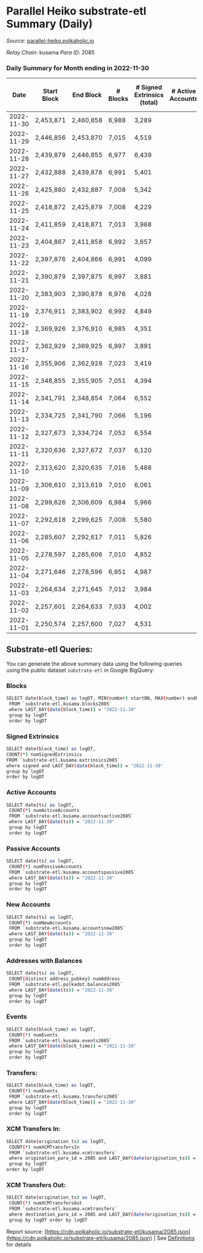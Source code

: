 # Parallel Heiko substrate-etl Summary (Daily)

_Source_: [parallel-heiko.polkaholic.io](https://parallel-heiko.polkaholic.io)

*Relay Chain*: kusama
*Para ID*: 2085



### Daily Summary for Month ending in 2022-11-30


| Date | Start Block | End Block | # Blocks | # Signed Extrinsics (total) | # Active Accounts | # Passive | # New | # Addresses with Balances | # Events | # Transfers | # XCM Transfers In | # XCM Transfers Out | Issues | 
| ---- | ----------- | --------- | -------- | --------------------------- | ----------------- | --------- | ----- | ------------------------- | -------- | ----------- | ------------------ | ------------------- | ------ |
| 2022-11-30 | 2,453,871 | 2,460,858 | 6,988 | 3,289 |  |  |  | 23,597 | 35,967 | 1,092  | 68 ($21,522.62) | 77 ($29,590.24) |  |
| 2022-11-29 | 2,446,856 | 2,453,870 | 7,015 | 4,519 |  |  |  | 23,587 | 41,186 | 880  | 64 ($18,403.54) | 63 ($15,175.99) |  |
| 2022-11-28 | 2,439,879 | 2,446,855 | 6,977 | 6,439 |  |  |  | 23,574 | 52,156 | 1,304  | 78 ($16,221.11) | 94 ($33,508.27) |  |
| 2022-11-27 | 2,432,888 | 2,439,878 | 6,991 | 5,401 |  |  |  | 23,657 | 46,585 | 1,197  | 100 ($47,474.77) | 91 ($14,781.30) |  |
| 2022-11-26 | 2,425,880 | 2,432,887 | 7,008 | 5,342 |  |  |  | 23,654 | 45,040 | 931  | 60 ($13,653.15) | 47 ($39,413.61) |  |
| 2022-11-25 | 2,418,872 | 2,425,879 | 7,008 | 4,229 |  |  |  | 23,649 | 38,980 | 778  | 47 ($15,319.27) | 33 ($4,415.26) |  |
| 2022-11-24 | 2,411,859 | 2,418,871 | 7,013 | 3,968 |  |  |  | 23,642 | 38,629 | 1,024  | 104 ($85,661.47) | 76 ($11,871.75) |  |
| 2022-11-23 | 2,404,867 | 2,411,858 | 6,992 | 3,657 |  |  |  |  | 35,895 | 754  | 50 ($14,318.22) | 61 ($366,845.53) |  |
| 2022-11-22 | 2,397,876 | 2,404,866 | 6,991 | 4,099 |  |  |  |  | 39,058 | 977  | 92 ($17,569.42) | 107 ($43,384.28) |  |
| 2022-11-21 | 2,390,879 | 2,397,875 | 6,997 | 3,881 |  |  |  | 23,625 | 36,839 | 577  | 37 ($5,423.67) | 44 ($9,189.88) |  |
| 2022-11-20 | 2,383,903 | 2,390,878 | 6,976 | 4,028 |  |  |  |  | 38,425 | 985  | 56 ($28,185.86) | 63 ($27,931.44) |  |
| 2022-11-19 | 2,376,911 | 2,383,902 | 6,992 | 4,849 |  |  |  | 23,621 | 41,383 | 598  | 48 ($94,240.38) | 49 ($24,869.69) |  |
| 2022-11-18 | 2,369,926 | 2,376,910 | 6,985 | 4,351 |  |  |  | 23,619 | 39,397 | 693  | 57 ($40,527.63) | 45 ($5,820.66) |  |
| 2022-11-17 | 2,362,929 | 2,369,925 | 6,997 | 3,891 |  |  |  | 23,615 | 37,226 | 753  | 67 ($12,985.61) | 56 ($21,659.15) |  |
| 2022-11-16 | 2,355,906 | 2,362,928 | 7,023 | 3,419 |  |  |  | 23,611 | 35,081 | 684  | 53 ($46,692.37) | 43 ($7,260.93) |  |
| 2022-11-15 | 2,348,855 | 2,355,905 | 7,051 | 4,394 |  |  |  | 23,608 | 39,805 | 718  | 55 ($46,355.45) | 50 ($6,742.62) |  |
| 2022-11-14 | 2,341,791 | 2,348,854 | 7,064 | 6,552 |  |  |  |  | 51,775 | 915  | 83 ($16,649.57) | 68 ($37,644.75) |  |
| 2022-11-13 | 2,334,725 | 2,341,790 | 7,066 | 5,196 |  |  |  |  | 44,913 | 927  | 71 ($15,632.83) | 59 ($39,649.01) |  |
| 2022-11-12 | 2,327,673 | 2,334,724 | 7,052 | 6,554 |  |  |  |  | 51,740 | 1,052  | 92 ($17,373.80) | 99 ($74,545.38) |  |
| 2022-11-11 | 2,320,636 | 2,327,672 | 7,037 | 6,120 |  |  |  |  | 50,021 | 1,144  | 125 ($39,538.84) | 123 ($57,097.84) |  |
| 2022-11-10 | 2,313,620 | 2,320,635 | 7,016 | 5,488 |  |  |  |  | 48,644 | 1,738  | 220 ($108,405.93) | 202 ($85,052.64) |  |
| 2022-11-09 | 2,306,610 | 2,313,619 | 7,010 | 6,061 |  |  |  | 23,554 | 53,220 | 2,087  | 269 ($97,798.54) | 326 ($168,859.15) |  |
| 2022-11-08 | 2,299,626 | 2,306,609 | 6,984 | 5,966 |  |  |  |  | 49,702 | 1,345  | 98 ($36,885.08) | 111 ($41,669.11) |  |
| 2022-11-07 | 2,292,618 | 2,299,625 | 7,008 | 5,580 |  |  |  |  | 47,664 | 1,312  | 116 ($34,373.97) | 108 ($102,319.17) |  |
| 2022-11-06 | 2,285,607 | 2,292,617 | 7,011 | 5,826 |  |  |  |  | 49,406 | 1,346  | 103 ($32,295.88) | 93 ($14,476.90) |  |
| 2022-11-05 | 2,278,597 | 2,285,606 | 7,010 | 4,852 |  |  |  | 23,328 | 45,085 | 1,484  | 126 ($327,301.52) | 110 ($207,126.60) |  |
| 2022-11-04 | 2,271,646 | 2,278,596 | 6,951 | 4,987 |  |  |  |  | 48,182 | 2,313  | 190 ($41,690.05) | 143 ($22,917.95) |  |
| 2022-11-03 | 2,264,634 | 2,271,645 | 7,012 | 3,984 |  |  |  | 23,196 | 40,953 | 1,411  | 108 ($29,095.92) | 82 ($7,861.77) |  |
| 2022-11-02 | 2,257,601 | 2,264,633 | 7,033 | 4,002 |  |  |  |  | 45,035 | 2,227  | 125 ($112,622.58) | 112 ($34,620.08) |  |
| 2022-11-01 | 2,250,574 | 2,257,600 | 7,027 | 4,531 |  |  |  | 23,740 | 51,628 | 2,978  | 94 ($100,402.66) | 73 ($21,191.77) |  |

## Substrate-etl Queries:
You can generate the above summary data using the following queries using the public dataset `substrate-etl` in Google BigQuery:

### Blocks
```bash
SELECT date(block_time) as logDT, MIN(number) startBN, MAX(number) endBN, COUNT(*) numBlocks 
 FROM `substrate-etl.kusama.blocks2085`  
 where LAST_DAY(date(block_time)) = "2022-11-30" 
 group by logDT 
 order by logDT
```

### Signed Extrinsics
```bash
SELECT date(block_time) as logDT, 
COUNT(*) numSignedExtrinsics 
FROM `substrate-etl.kusama.extrinsics2085`  
where signed and LAST_DAY(date(block_time)) = "2022-11-30" 
group by logDT 
order by logDT
```

### Active Accounts
```bash
SELECT date(ts) as logDT, 
 COUNT(*) numActiveAccounts 
 FROM `substrate-etl.kusama.accountsactive2085` 
 where LAST_DAY(date(ts)) = "2022-11-30" 
 group by logDT 
 order by logDT
```

### Passive Accounts
```bash
SELECT date(ts) as logDT, 
 COUNT(*) numPassiveAccounts 
 FROM `substrate-etl.kusama.accountspassive2085` 
 where LAST_DAY(date(ts)) = "2022-11-30" 
 group by logDT 
 order by logDT
```

### New Accounts
```bash
SELECT date(ts) as logDT, 
 COUNT(*) numNewAccounts 
 FROM `substrate-etl.kusama.accountsnew2085` 
 where LAST_DAY(date(ts)) = "2022-11-30" 
 group by logDT
 order by logDT
```

### Addresses with Balances
```bash
SELECT date(ts) as logDT,
 COUNT(distinct address_pubkey) numAddress 
 FROM `substrate-etl.polkadot.balances2085` 
 where LAST_DAY(date(ts)) = "2022-11-30" 
 group by logDT 
 order by logDT
```

### Events
```bash
SELECT date(block_time) as logDT, 
 COUNT(*) numEvents 
 FROM `substrate-etl.kusama.events2085` 
 where LAST_DAY(date(block_time)) = "2022-11-30" 
 group by logDT 
 order by logDT
```

### Transfers:
```bash
SELECT date(block_time) as logDT, 
 COUNT(*) numEvents 
 FROM `substrate-etl.kusama.transfers2085` 
 where LAST_DAY(date(block_time)) = "2022-11-30" 
 group by logDT 
 order by logDT
```

### XCM Transfers In:
```bash
SELECT date(origination_ts) as logDT, 
 COUNT(*) numXCMTransfersIn 
 FROM `substrate-etl.kusama.xcmtransfers` 
 where origination_para_id = 2085 and LAST_DAY(date(origination_ts)) = "2022-11-30" 
 group by logDT 
order by logDT
```

### XCM Transfers Out:
```bash
SELECT date(origination_ts) as logDT, 
 COUNT(*) numXCMTransfersOut 
 FROM `substrate-etl.kusama.xcmtransfers` 
 where destination_para_id = 2085 and LAST_DAY(date(origination_ts)) = "2022-11-30" 
 group by logDT order by logDT
```


Report source: [https://cdn.polkaholic.io/substrate-etl/kusama/2085.json](https://cdn.polkaholic.io/substrate-etl/kusama/2085.json) | See [Definitions](/DEFINITIONS.md) for details
